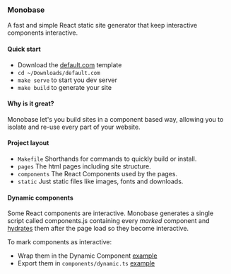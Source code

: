 ### Monobase

A fast and simple React static site generator that keep interactive components interactive.

#### Quick start

* Download the [default.com](goo.gl/cLdfQG) template
* `cd ~/Downloads/default.com`
* `make serve` to start you dev server
* `make build` to generate your site

#### Why is it great?

Monobase let's you build sites in a component based way, allowing you to isolate and re-use every part of your website.

#### Project layout

* `Makefile` Shorthands for commands to quickly build or install.
* `pages` The html pages including site structure.
* `components` The React Components used by the pages.
* `static` Just static files like images, fonts and downloads.

#### Dynamic components

Some React components are interactive. Monobase generates a single script called components.js containing every _marked_ component and [hydrates](https://reactjs.org/docs/react-dom.html#hydrate) them after the page load so they become interactive.

To mark components as interactive:

* Wrap them in the Dynamic Component [example](https://github.com/koenbok/monobase/blob/master/examples/default.com/components/Timer.tsx#L22)
* Export them in `components/dynamic.ts` [example](https://github.com/koenbok/monobase/blob/master/examples/default.com/components/dynamic.ts#L2)
